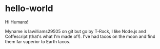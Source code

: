 # hello-world

Hi Humans!

Myname is lawilliams29505 on git but go by T-Rock, I like Node.js and Coffescript (that's what I'm made of!).
I've had tacos on the moon and find them far superior to Earth tacos.
